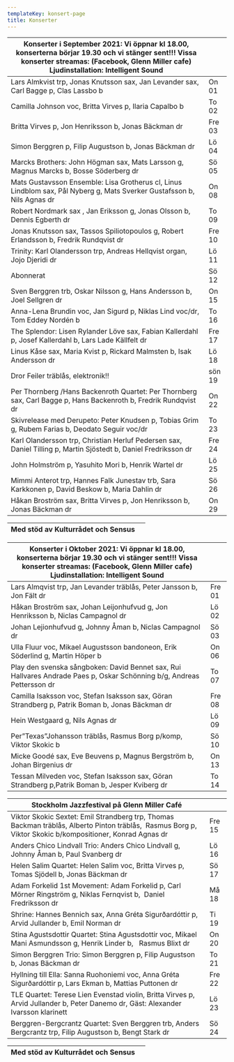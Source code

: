 ```yaml
---
templateKey: konsert-page
title: Konserter
---
```



| Konserter i September 2021: Vi öppnar kl 18.00, konserterna börjar 19.30 och vi stänger sent!!!  Vissa konserter streamas: (Facebook, Glenn Miller cafe) Ljudinstallation: Intelligent Sound |        |
| -------------------------------------------------------------------------------------------------------------------------------------------------------------------------------------------- | ------ |
| Lars Almkvist trp, Jonas Knutsson sax, Jan Levander sax, Carl Bagge p, Clas Lassbo b                                                                                                         | On 01  |
| Camilla Johnson voc, Britta Virves p, Ilaria Capalbo b                                                                                                                                       | To 02  |
| Britta Virves p, Jon Henriksson b, Jonas Bäckman dr                                                                                                                                          | Fre 03 |
| Simon Berggren p, Filip Augustson b, Jonas Bäckman dr                                                                                                                                        | Lö 04  |
| Marcks Brothers: John Högman sax, Mats Larsson g, Magnus Marcks b, Bosse Söderberg dr                                                                                                        | Sö 05  |
| Mats Gustavsson Ensemble: Lisa Grotherus cl,  Linus Lindblom sax, Pål Nyberg g, Mats Sverker Gustafsson  b, Nils Agnas dr                                                                    | On 08  |
| Robert Nordmark sax , Jan Eriksson g, Jonas Olsson b, Dennis Egberth dr                                                                                                                      | To 09  |
| Jonas Knutsson sax, Tassos Spiliotopoulos g, Robert Erlandsson b, Fredrik Rundqvist dr                                                                                                       | Fre 10 |
| Trinity: Karl Olandersson trp, Andreas Hellqvist organ, Jojo Djeridi dr                                                                                                                      | Lö 11  |
| Abonnerat                                                                                                                                                                                    | Sö 12  |
| Sven Berggren trb, Oskar Nilsson g, Hans Andersson b, Joel Sellgren dr                                                                                                                       | On 15  |
| Anna-Lena Brundin voc, Jan Sigurd p, Niklas Lind voc/dr, Tom Eddey Nordén b                                                                                                                  | To 16  |
| The Splendor: Lisen Rylander Löve sax, Fabian Kallerdahl p, Josef Kallerdahl b, Lars Lade Källfelt dr                                                                                        | Fre 17 |
| Linus Kåse sax, Maria Kvist p, Rickard Malmsten b, Isak Andersson dr                                                                                                                         | Lö 18  |
| Dror Feiler träblås, elektronik!!                                                                                                                                                            | sön 19 |
| Per Thornberg /Hans Backenroth Quartet: Per Thornberg sax, Carl Bagge p, Hans Backenroth b, Fredrik Rundqvist dr                                                                             | On 22  |
| Skivrelease med Derupeto: Peter Knudsen p, Tobias Grim g, Rubem Farias b, Deodato Seguir voc/dr                                                                                              | To 23  |
| Karl Olandersson trp, Christian Herluf Pedersen sax, Daniel Tilling p, Martin Sjöstedt b,  Daniel Fredriksson dr                                                                                                   | Fre 24 |
| John Holmström p, Yasuhito Mori b, Henrik Wartel dr                                                                                                                                          | Lö 25  |
| Mimmi Anterot trp, Hannes Falk Junestav trb, Sara Karkkonen p, David Beskow b, Maria Dahlin dr                                                                                               | Sö 26  |
| Håkan Broström sax, Britta Virves p, Jon Henriksson b, Jonas Bäckman dr                                                                                                                      | On 29  |

| Med stöd av Kulturrådet och Sensus |     |
| ---------------------------------- | --- |

| Konserter i Oktober 2021: Vi öppnar kl 18.00, konserterna börjar 19.30 och vi stänger sent!!!  Vissa konserter streamas: (Facebook, Glenn Miller cafe) Ljudinstallation: Intelligent Sound |        |
| ------------------------------------------------------------------------------------------------------------------------------------------------------------------------------------------ | ------ |
| Lars Almqvist trp, Jan Levander träblås, Peter Jansson b, Jon Fält dr                                                                                                                      | Fre 01 |
| Håkan Broström sax, Johan Leijonhufvud g, Jon Henriksson b, Niclas Campagnol dr                                                                                                            | Lö 02  |
| Johan Lejionhufvud g, Johnny Åman b, Niclas Campagnol dr                                                                                                                                   | Sö 03  |
| Ulla Fluur voc, Mikael Augustsson bandoneon, Erik Söderlind g, Martin Höper b                                                                                                              | On 06  |
| Play den svenska sångboken: David Bennet sax, Rui Hallvares Andrade Paes p, Oskar Schönning b/g, Andreas Pettersson dr                                                                     | To 07  |
| Camilla Isaksson voc, Stefan Isaksson sax, Göran Strandberg p, Patrik Boman b, Jonas Bäckman dr                                                                                            | Fre 08 |
| Hein Westgaard g, Nils Agnas dr                                                                                                                                                            | Lö 09  |
| Per”Texas”Johansson träblås, Rasmus Borg p/komp, Viktor Skokic b                                                                                                                           | Sö 10  |
| Micke Goodé sax, Eve Beuvens p, Magnus Bergström b, Johan Birgenius dr                                                                                                                     | On 13  |
|Tessan Milveden voc, Stefan Isaksson sax, Göran Strandberg p,Patrik Boman b, Jesper Kviberg dr                                                                                                                          | To 14  |

| Stockholm Jazzfestival på Glenn Miller Café |     |
| ---------------------------------- | --- |
|Viktor Skokic Sextet: Emil Strandberg trp, Thomas Backman träblås, Alberto Pinton träblås,  Rasmus Borg  p, Viktor Skokic b/kompositioner, Konrad Agnas dr |Fre 15|
|Anders Chico Lindvall Trio: Anders Chico Lindvall g, Johnny Åman b, Paul Svanberg dr|Lö 16 |
|Helen Salim Quartet: Helen Salim voc, Britta Virves p, Tomas Sjödell b, Jonas Bäckman dr|Sö 17|
|Adam Forkelid  1st Movement: Adam Forkelid p, Carl Mörner Ringström g, Niklas Fernqvist b,  Daniel Fredriksson dr|Må 18|
|Shrine: Hannes Bennich sax, Anna Gréta Sigurðardóttir p,  Arvid Jullander b, Emil Norman dr|Ti 19|
|Stina Agustsdottir Quartet: Stina Agustsdottir voc, Mikael Mani Asmundsson g, Henrik Linder b,  	Rasmus Blixt dr|On 20|
|Simon Berggren Trio: Simon Berggren p, Filip Augustson b, Jonas Bäckman dr|To 21|
|Hyllning till Ella: Sanna Ruohoniemi voc, Anna Gréta Sigurðardóttir p, Lars Ekman b, Mattias Puttonen dr|Fre 22|
|TLE Quartet: Terese Lien Evenstad violin, Britta Virves p, Arvid Jullander b, Peter Danemo dr, Gäst: Alexander Ivarsson klarinett|Lö 23|
|Berggren-Bergcrantz Quartet: Sven Berggren trb, Anders Bergcrantz trp, Filip Augustson b, Bengt Stark dr|Sö 24|

| Med stöd av Kulturrådet och Sensus |     |
| ---------------------------------- | --- |











    











